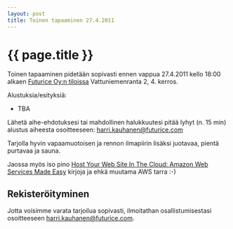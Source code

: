 ```yaml
---
layout: post
title: Toinen tapaaminen 27.4.2011
---
```


{{ page.title }}
================

Toinen tapaaminen pidetään sopivasti ennen vappua 27.4.2011 kello 18:00 alkaen <a href="http://www.futurice.com/contact-us#contact-us-office-helsinki">Futurice Oy:n tiloissa</a> Vattuniemenranta 2, 4. kerros. 

Alustuksia/esityksiä: 
 
 - TBA

Lähetä aihe-ehdotuksesi tai mahdollinen halukkuutesi pitää lyhyt (n. 15 min) alustus aiheesta osoitteeseen: <a href="mailto:harri.kauhanen@futurice.com">harri.kauhanen@futurice.com</a>

Tarjolla hyvin vapaamuotoisen ja rennon ilmapiirin lisäksi juotavaa, pientä purtavaa ja sauna.

Jaossa myös iso pino <a href="http://www.amazon.com/Host-Your-Web-Site-Cloud/dp/0980576830/ref=sr_1_1?ie=UTF8&amp;qid=1302024788&amp;sr=8-1">Host Your Web Site In The Cloud: Amazon Web Services Made Easy</a> kirjoja ja ehkä muutama AWS tarra :-)

<h2>Rekisteröityminen</h2>

Jotta voisimme varata tarjoilua sopivasti, ilmoitathan osallistumisestasi osoitteeseen <a href="mailto:harri.kauhanen@futurice.com">harri.kauhanen@futurice.com</a>.


